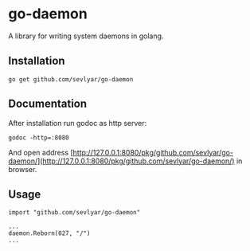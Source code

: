 go-daemon
=========

A library for writing system daemons in golang.

Installation
------------

	go get github.com/sevlyar/go-daemon

Documentation
-------------

After installation run godoc as http server:

	godoc -http=:8080

And open address [http://127.0.0.1:8080/pkg/github.com/sevlyar/go-daemon/](http://127.0.0.1:8080/pkg/github.com/sevlyar/go-daemon/) in browser.

Usage
-----

	import "github.com/sevlyar/go-daemon"

	...
	daemon.Reborn(027, "/")
	...